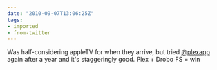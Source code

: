 ```yaml
---
date: "2010-09-07T13:06:25Z"
tags:
- imported
- from-twitter
---
```

Was half-considering appleTV for when they arrive, but tried [@plexapp](/twitter/#/plexapp) again after a year and it's staggeringly good. Plex + Drobo FS = win
